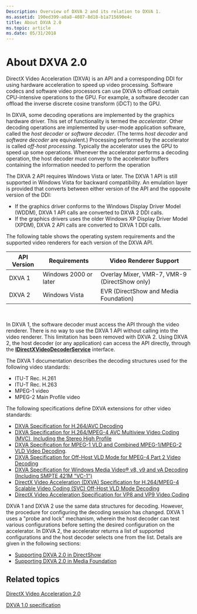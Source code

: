 ```yaml
---
Description: Overview of DXVA 2 and its relation to DXVA 1.
ms.assetid: 190ed399-a8a8-4087-8d18-b1a715690e4c
title: About DXVA 2.0
ms.topic: article
ms.date: 05/31/2018
---
```


# About DXVA 2.0

DirectX Video Acceleration (DXVA) is an API and a corresponding DDI for using hardware acceleration to speed up video processing. Software codecs and software video processors can use DXVA to offload certain CPU-intensive operations to the GPU. For example, a software decoder can offload the inverse discrete cosine transform (iDCT) to the GPU.

In DXVA, some decoding operations are implemented by the graphics hardware driver. This set of functionality is termed the *accelerator*. Other decoding operations are implemented by user-mode application software, called the *host decoder* or *software decoder*. (The terms *host decoder* and *software decoder* are equivalent.) Processing performed by the accelerator is called *off-host processing*. Typically the accelerator uses the GPU to speed up some operations. Whenever the accelerator performs a decoding operation, the host decoder must convey to the accelerator buffers containing the information needed to perform the operation

The DXVA 2 API requires Windows Vista or later. The DXVA 1 API is still supported in Windows Vista for backward compatibility. An emulation layer is provided that converts between either version of the API and the opposite version of the DDI:

-   If the graphics driver conforms to the Windows Display Driver Model (WDDM), DXVA 1 API calls are converted to DXVA 2 DDI calls.
-   If the graphics drivers uses the older Windows XP Display Driver Model (XPDM), DXVA 2 API calls are converted to DXVA 1 DDI calls.

The following table shows the operating system requirements and the supported video renderers for each version of the DXVA API.



| API Version | Requirements          | Video Renderer Support                        |
|-------------|-----------------------|-----------------------------------------------|
| DXVA 1      | Windows 2000 or later | Overlay Mixer, VMR-7, VMR-9 (DirectShow only) |
| DXVA 2      | Windows Vista         | EVR (DirectShow and Media Foundation)         |



 

In DXVA 1, the software decoder must access the API through the video renderer. There is no way to use the DXVA 1 API without calling into the video renderer. This limitation has been removed with DXVA 2. Using DXVA 2, the host decoder (or any application) can access the API directly, through the [**IDirectXVideoDecoderService**](/windows/win32/api/dxva2api/nn-dxva2api-idirectxvideodecoderservice) interface.

The DXVA 1 documentation describes the decoding structures used for the following video standards:

-   ITU-T Rec. H.261
-   ITU-T Rec. H.263
-   MPEG-1 video
-   MPEG-2 Main Profile video

The following specifications define DXVA extensions for other video standards:

-   [DXVA Specification for H.264/AVC Decoding](https://www.microsoft.com/downloads/details.aspx?FamilyID=3d1c290b-310b-4ea2-bf76-714063a6d7a6&displaylang=en)
-   [DXVA Specification for H.264/MPEG-4 AVC Multiview Video Coding (MVC), Including the Stereo High Profile](https://www.microsoft.com/download/details.aspx?id=25200)
-   [DXVA Specification for MPEG-1 VLD and Combined MPEG-1/MPEG-2 VLD Video Decoding](https://www.microsoft.com/download/details.aspx?id=9374).
-   [DXVA Specification for Off-Host VLD Mode for MPEG-4 Part 2 Video Decoding](https://www.microsoft.com/download/details.aspx?id=21100)
-   [DXVA Specification for Windows Media Video® v8, v9 and vA Decoding (Including SMPTE 421M "VC-1")](https://www.microsoft.com/downloads/details.aspx?FamilyID=8792dfdb-8459-4cb7-adb4-fef30b609b31&displaylang=en)
-   [DirectX Video Acceleration (DXVA) Specification for H.264/MPEG-4 Scalable Video Coding (SVC) Off-Host VLD Mode Decoding](https://www.microsoft.com/downloads/details.aspx?FamilyID=a38538b6-f52c-470b-94be-0cf7c28d46cc&displaylang=en)
-   [DirectX Video Acceleration Specification for VP8 and VP9 Video Coding](https://www.microsoft.com/download/details.aspx?id=49188)

DXVA 1 and DXVA 2 use the same data structures for decoding. However, the procedure for configuring the decoding session has changed. DXVA 1 uses a "probe and lock" mechanism, wherein the host decoder can test various configurations before setting the desired configuration on the accelerator. In DXVA 2, the accelerator returns a list of supported configurations and the host decoder selects one from the list. Details are given in the following sections:

-   [Supporting DXVA 2.0 in DirectShow](supporting-dxva-2-0-in-directshow.md)
-   [Supporting DXVA 2.0 in Media Foundation](supporting-dxva-2-0-in-media-foundation.md)

## Related topics

<dl> <dt>

[DirectX Video Acceleration 2.0](directx-video-acceleration-2-0.md)
</dt> <dt>

[DXVA 1.0 specification](https://msdn.microsoft.com/library/windows/hardware/gg463516)
</dt> </dl>

 

 



